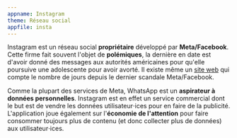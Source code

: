 ```yaml
---
appname: Instagram
theme: Réseau social
appfile: insta
---
```


Instagram est un réseau social **propriétaire** développé par **Meta/Facebook**. Cette firme fait souvent l'objet de **polémiques**, la dernière en date est d'avoir donné des messages aux autorités américaines pour qu'elle poursuive une adolescente pour avoir avorté. Il existe même un [site web](https://dayssincelastfacebookscandal.com/) qui compte le nombre de jours depuis le dernier scandale Meta/Facebook.

Comme la plupart des services de Meta, WhatsApp est un **aspirateur à données personnelles**. Instagram est en effet un service commercial dont le but est de vendre les données utilisateur⋅ices pour en faire de la publicité. L'application joue également sur l'**économie de l'attention** pour faire consommer toujours plus de contenu (et donc collecter plus de données) aux utilisateur⋅ices.
